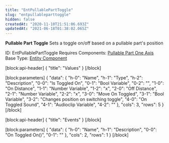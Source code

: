 ```yaml
---
title: "EntPullablePartToggle"
slug: "entpullableparttoggle"
hidden: false
createdAt: "2020-11-10T21:51:06.693Z"
updatedAt: "2021-06-18T01:38:02.065Z"
---
```

**Pullable Part Toggle**
Sets a toggle on/off based on a pullable part's position

ID: EntPullablePartToggle
Requires Components: [Pullable Part One Axis](doc:entpullablepartoneaxis)
Base Type: [Entity Component](doc:componententity)

[block:api-header]
{
  "title": "Values"
}
[/block]

[block:parameters]
{
  "data": {
    "h-0": "Name",
    "h-1": "Type",
    "h-2": "Description",
    "0-0": "Is Toggled On",
    "0-1": "Bool Variable",
    "0-2": "",
    "1-0": "On Distance",
    "1-1": "Number Variable",
    "1-2": "x",
    "2-0": "Off Distance",
    "2-1": "Number Variable",
    "2-2": "x",
    "3-0": "Move On Toggled",
    "3-1": "Bool Variable",
    "3-2": "Changes position on switching toggle",
    "4-0": "On Toggled Sound",
    "4-1": "Audioclip Variable",
    "4-2": ""
  },
  "cols": 3,
  "rows": 5
}
[/block]

[block:api-header]
{
  "title": "Events"
}
[/block]

[block:parameters]
{
  "data": {
    "h-0": "Name",
    "h-1": "Description",
    "0-0": "On Toggled On()",
    "0-1": ""
  },
  "cols": 2,
  "rows": 1
}
[/block]